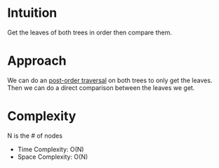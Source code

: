 # Intuition
Get the leaves of both trees in order then compare them.

# Approach
We can do an [post-order traversal](https://www.geeksforgeeks.org/tree-traversals-inorder-preorder-and-postorder/) on both trees to only get the leaves. Then we can do a direct comparison between the leaves we get. 

# Complexity
N is the # of nodes
- Time Complexity: O(N)
- Space Complexity: O(N)